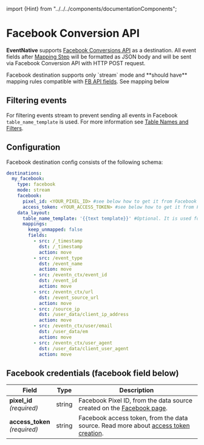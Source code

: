import {Hint} from "../../../components/documentationComponents";

# Facebook Conversion API



**EventNative** supports [Facebook Conversions API](https://developers.facebook.com/docs/marketing-api/conversions-api/) as a
destination. All event fields after [Mapping Step](/docs/how-it-works/architecture#mapping-step) will be formatted as JSON body and will be sent via Facebook Conversion API with HTTP POST request.

<Hint>
    Facebook destination supports only `stream` mode and **should have** mapping rules compatible with
    <a href="https://developers.facebook.com/docs/marketing-api/conversions-api/using-the-api">FB API fields</a>. See mapping below
</Hint>


## Filtering events

For filtering events stream to prevent sending all events in Facebook `table_name_template` is used.
For more information see [Table Names and Filters](/docs/configuration/table-names-and-filters).

## Configuration

Facebook destination config consists of the following schema:

```yaml
destinations:
  my_facebook:
    type: facebook
    mode: stream
    facebook:
      pixel_id: <YOUR_PIXEL_ID> #see below how to get it from Facebook
      access_token: <YOUR_ACCESS_TOKEN> #see below how to get it from Facebook
    data_layout:
      table_name_template: '{{text template}}' #Optional. It is used for filtering events.
      mappings:
        keep_unmapped: false
        fields:
          - src: /_timestamp
            dst: /_timestamp
            action: move
          - src: /event_type
            dst: /event_name
            action: move
          - src: /eventn_ctx/event_id
            dst: /event_id
            action: move
          - src: /eventn_ctx/url
            dst: /event_source_url
            action: move
          - src: /source_ip
            dst: /user_data/client_ip_address
            action: move
          - src: /eventn_ctx/user/email
            dst: /user_data/em
            action: move
          - src: /eventn_ctx/user_agent
            dst: /user_data/client_user_agent
            action: move
```

## Facebook credentials (facebook field below)

<table>
    <thead>
    <tr>
        <th>Field</th>
        <th>Type</th>
        <th>Description</th>
    </tr>
    </thead>
    <tbody>
    <tr>
        <td>
            <b>pixel_id</b>
            <br />
            <em>(required)</em>
        </td>
        <td>string</td>
        <td>Facebook Pixel ID, from the data source created on the <a href="https://www.facebook.com/ads/manager/pixel/facebook_pixel/">Facebook page</a>.</td>
    </tr>
    <tr>
        <td>
            <b>access_token</b>
            <br />
            <em>(required)</em>
        </td>
        <td>string</td>
        <td>Facebook access token, from the data source. Read more about <a href="https://developers.facebook.com/docs/marketing-api/conversions-api/get-started#via-events-manager">access token
            creation</a>.
        </td>
    </tr>
    </tbody>
</table>

